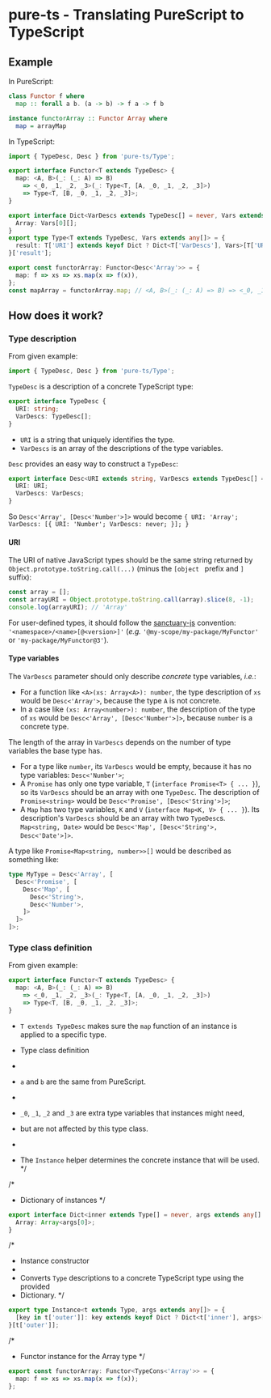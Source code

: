 # pure-ts - Translating PureScript to TypeScript

## Example

In PureScript:

```purescript
class Functor f where
  map :: forall a b. (a -> b) -> f a -> f b

instance functorArray :: Functor Array where
  map = arrayMap
```

In TypeScript:

```typescript
import { TypeDesc, Desc } from 'pure-ts/Type';

export interface Functor<T extends TypeDesc> {
  map: <A, B>(_: (_: A) => B)
    => <_0, _1, _2, _3>(_: Type<T, [A, _0, _1, _2, _3]>)
    => Type<T, [B, _0, _1, _2, _3]>;
}

export interface Dict<VarDescs extends TypeDesc[] = never, Vars extends any[] = never> {
  Array: Vars[0][];
}
export type Type<T extends TypeDesc, Vars extends any[]> = {
  result: T['URI'] extends keyof Dict ? Dict<T['VarDescs'], Vars>[T['URI']] : never
}['result'];

export const functorArray: Functor<Desc<'Array'>> = {
  map: f => xs => xs.map(x => f(x)),
};
const mapArray = functorArray.map; // <A, B>(_: (_: A) => B) => <_0, _1, _2, _3>(_: A[]) => B[]
```

## How does it work?

### Type description

From given example:

```typescript
import { TypeDesc, Desc } from 'pure-ts/Type';
```

`TypeDesc` is a description of a concrete TypeScript type:

```typescript
export interface TypeDesc {
  URI: string;
  VarDescs: TypeDesc[];
}
```

- `URI` is a string that uniquely identifies the type.
- `VarDescs` is an array of the descriptions of the type variables.

`Desc` provides an easy way to construct a `TypeDesc`:

```typescript
export interface Desc<URI extends string, VarDescs extends TypeDesc[] = never[]> {
  URI: URI;
  VarDescs: VarDescs;
}
```

So `Desc<'Array', [Desc<'Number'>]>` would become `{ URI: 'Array'; VarDescs: [{ URI: 'Number'; VarDescs: never; }]; }`

#### URI

The URI of native JavaScript types should be the same string returned by
`Object.prototype.toString.call(...)` (minus the `[object ` prefix and `]` suffix):

```javascript
const array = [];
const arrayURI = Object.prototype.toString.call(array).slice(8, -1);
console.log(arrayURI); // 'Array'
```

For user-defined types, it should follow the [sanctuary-js](https://github.com/sanctuary-js/sanctuary-type-identifiers)
convention: `'<namespace>/<name>[@<version>]'` (_e.g._ `'@my-scope/my-package/MyFunctor'` or `'my-package/MyFunctor@3'`).

#### Type variables

The `VarDescs` parameter should only describe *concrete* type variables, _i.e._:

- For a function like `<A>(xs: Array<A>): number`, the type description of `xs`
  would be `Desc<'Array'>`, because the type `A` is not concrete.
- In a case like `(xs: Array<number>): number`, the description of the type of
  `xs` would be `Desc<'Array', [Desc<'Number'>]>`,
  because `number` is a concrete type.

The length of the array in `VarDescs` depends on the number of type variables
the base type has.
- For a type like `number`, its `VarDescs` would be empty, because it has no type
  variables: `Desc<'Number'>`;
- A `Promise` has only one type variable, `T` (`interface Promise<T> { ... }`),
  so its `VarDescs` should be an array with one `TypeDesc`. The description of
	`Promise<string>` would be `Desc<'Promise', [Desc<'String'>]>`;
- A `Map` has two type variables, `K` and `V` (`interface Map<K, V> { ... }`).
  Its description's `VarDescs` should be an array with two `TypeDesc`s.
	`Map<string, Date>` would be `Desc<'Map', [Desc<'String'>, Desc<'Date'>]>`.

A type like `Promise<Map<string, number>>[]` would be described as something like:

```typescript
type MyType = Desc<'Array', [
  Desc<'Promise', [
    Desc<'Map', [
      Desc<'String'>,
      Desc<'Number'>,
    ]>
  ]>
]>;
```

### Type class definition

From given example:

```typescript
export interface Functor<T extends TypeDesc> {
  map: <A, B>(_: (_: A) => B)
    => <_0, _1, _2, _3>(_: Type<T, [A, _0, _1, _2, _3]>)
    => Type<T, [B, _0, _1, _2, _3]>;
}
```

- `T extends TypeDesc` makes sure the `map` function of an instance is applied to
  a specific type.

- Type class definition
-
- `a` and `b` are the same from PureScript.
-
- `_0`, `_1`, `_2` and `_3` are extra type variables that instances might need,
- but are not affected by this type class.
-
- The `Instance` helper determines the concrete instance that will be used.
  \*/


/\*

- Dictionary of instances
  \*/

```typescript
export interface Dict<inner extends Type[] = never, args extends any[] = never> {
  Array: Array<args[0]>;
}
```

/\*

- Instance constructor
-
- Converts `Type` descriptions to a concrete TypeScript type using the provided
- Dictionary.
  \*/

```typescript
export type Instance<t extends Type, args extends any[]> = {
  [key in t['outer']]: key extends keyof Dict ? Dict<t['inner'], args>[key] : never
}[t['outer']];
```

/\*

- Functor instance for the Array type
  \*/

```typescript
export const functorArray: Functor<TypeCons<'Array'>> = {
  map: f => xs => xs.map(x => f(x));
};
```
